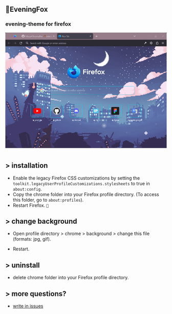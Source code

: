 ## 🦊EveningFox

### evening-theme for firefox

![md.png](./assets/md.png)

#

## > installation

- Enable the legacy Firefox CSS customizations by setting the `toolkit.legacyUserProfileCustomizations.stylesheets` to true in
  `about:config`.
- Copy the chrome folder into your Firefox profile directory. (To access this folder, go to `about:profiles`).
- Restart Firefox. `🦊`

## > change background

- Open profile directory > chrome > background > change this file (formats: jpg, gif).

- Restart.

## > uninstall

- delete chrome folder into your Firefox profile directory.

## > more questions?

- [write in issues](https://github.com/fxhxyz4/EveningFox/issues)
